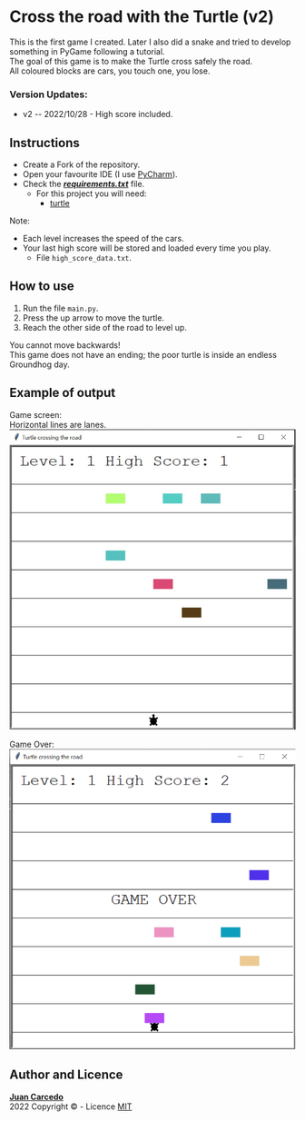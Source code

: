 # Cross the road with the Turtle (v2)
This is the first game I created. Later I also did a snake and tried to develop something in PyGame following a tutorial.  
The goal of this game is to make the Turtle cross safely the road.  
All coloured blocks are cars, you touch one, you lose.  

### Version Updates:  
+ v2 -- 2022/10/28 - High score included.

## Instructions
- Create a Fork of the repository.
- Open your favourite IDE (I use [PyCharm](https://www.jetbrains.com/pycharm/)).
- Check the ***[requirements.txt](https://github.com/JuanCarcedo/Turtle-Crossing/blob/main/requirements.txt)*** file.  
  - For this project you will need:
    + [turtle](https://docs.python.org/3/library/turtle.html)

Note:  
- Each level increases the speed of the cars.
- Your last high score will be stored and loaded every time you play.
  - File ```high_score_data.txt```.

## How to use
1) Run the file ```main.py```.
2) Press the up arrow to move the turtle.  
3) Reach the other side of the road to level up.

You cannot move backwards!  
This game does not have an ending; the poor turtle is inside an endless Groundhog day.

## Example of output
Game screen:  
Horizontal lines are lanes.
![main_screen](readme_images/main_screen.PNG)

Game Over:  
![main_screen](readme_images/game_over.PNG)

## Author and Licence
**[Juan Carcedo](https://github.com/JuanCarcedo)**  
2022 Copyright © - Licence [MIT](https://github.com/JuanCarcedo/Turtle-Crossing/blob/main/LICENSE)
